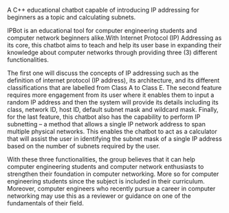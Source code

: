 A C++ educational chatbot capable of introducing IP addressing for beginners as a topic and calculating subnets.

IPBot is an educational tool for computer engineering students and computer network beginners alike.With Internet Protocol (IP) Addressing as its core, this chatbot aims to teach and help its user base in expanding their knowledge about computer networks through providing three (3) different functionalities.

The first one will discuss the concepts of IP addressing such as the definition of internet protocol (IP address), its architecture, and its different classifications that are labelled from Class A to Class E. The second feature requires more engagement from its user where it enables them to input a random IP address and then the system will provide its details including its class, network ID, host ID, default subnet mask and wildcard mask. Finally, for the last feature, this chatbot also has the capability to perform IP subnetting – a method that allows a single IP network address to span multiple physical networks. This enables the chatbot to act as a calculator that will assist the user in identifying the subnet mask of a single IP address based on the number of subnets required by the user.

With these three functionalities, the group believes that it can help computer engineering students and computer network enthusiasts to strengthen their foundation in computer networking. More so for computer engineering students since the subject is included in their curriculum. Moreover, computer engineers who recently pursue a career in computer networking may use this as a reviewer or guidance on one of the fundamentals of their field.
